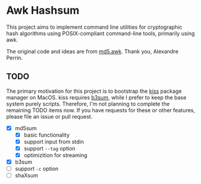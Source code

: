 # Awk Hashsum

This project aims to implement command line utilities for cryptographic hash algorithms using POSIX-compliant command-line tools, primarily using awk.

The original code and ideas are from [md5.awk](https://github.com/kaworu/md5.awk). Thank you, Alexandre Perrin.

## TODO

The primary motivation for this project is to bootstrap the [kiss](https://codeberg.org/kiss-community/kiss) package
manager on MacOS. kiss requires [b3sum](https://github.com/BLAKE3-team/BLAKE3), while I prefer to keep the base system
purely scripts. Therefore, I'm not planning to complete the remaining TODO items now. If you have requests for these or
other features, please file an issue or pull request.

- [x] md5sum
  - [x] basic functionality
  - [x] support input from stdin
  - [x] support `--tag` option
  - [x] optimizition for streaming
- [x] b3sum
- [ ] support `-c` option
- [ ] shaXsum
